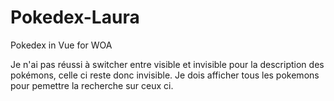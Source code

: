 # Pokedex-Laura
Pokedex in Vue for WOA

Je n'ai pas réussi à switcher entre visible et invisible pour la description des pokémons, celle ci reste donc invisible.
Je dois afficher tous les pokemons pour pemettre la recherche sur ceux ci.
